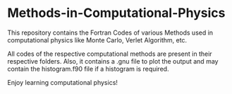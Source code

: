 # Methods-in-Computational-Physics
This repository contains the Fortran Codes of various Methods used in computational physics like Monte Carlo, Verlet Algorithm, etc. 

All codes of the respective computational methods are present in their respective folders. Also, it contains a .gnu file to plot the output and may contain the histogram.f90 file if a histogram is required. 

Enjoy learning computational physics!
